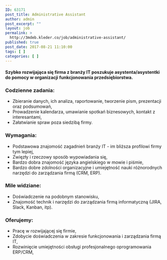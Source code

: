 ```yaml
---
ID: 63171
post_title: Administrative Assistant
author: admin
post_excerpt: ""
layout: job
permalink: >
  http://3mdeb.kleder.co/job/administrative-assistant/
published: true
post_date: 2017-08-21 11:10:00
tags: [ ]
categories: [ ]
---
```

#### Szybko rozwijająca się firma z branży IT poszukuje asystenta/asystentki do pomocy w organizacji funkcjonowania przedsiębiorstwa.

### Codzienne zadania:
* Zbieranie danych, ich analiza, raportowanie, tworzenie pism, prezentacji oraz podsumowań,
* Prowadzenie kalendarza, umawianie spotkań biznesowych, kontakt z interesantami,
* Załatwianie spraw poza siedzibą firmy.

### Wymagania:
* Podstawowa znajomość zagadnień branży IT - im bliższa profilowi firmy tym lepiej,
* Zwięzły i rzeczowy sposób wypowiadania się,
* Bardzo dobra znajomość języka angielskiego w mowie i piśmie,
* Bardzo dobre zdolności organizacyjne i umiejętność nauki różnorodnych narzędzi do zarządzania firmą (CRM, ERP).

### Mile widziane:
* Doświadczenie na podobnym stanowisku,
* Znajomość technik i narzędzi do zarządzania firmą informatyczną (JIRA, Slack, Kanban, itp).

### Oferujemy:
* Pracę w rozwijającej się firmie,
* Zdobycie doświadczenia w zakresie funkcjonowania i zarządzania firmą IT,
* Rozwinięcie umiejętności obsługi profesjonalnego oprogramowania ERP/CRM,